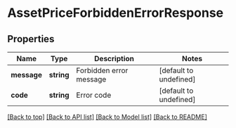 # AssetPriceForbiddenErrorResponse

## Properties

|Name | Type | Description | Notes|
|------------ | ------------- | ------------- | -------------|
|**message** | **string** | Forbidden error message | [default to undefined]|
|**code** | **string** | Error code | [default to undefined]|




[[Back to top]](#) [[Back to API list]](../../README.md#documentation-for-api-endpoints) [[Back to Model list]](../../README.md#documentation-for-models) [[Back to README]](../../README.md)
